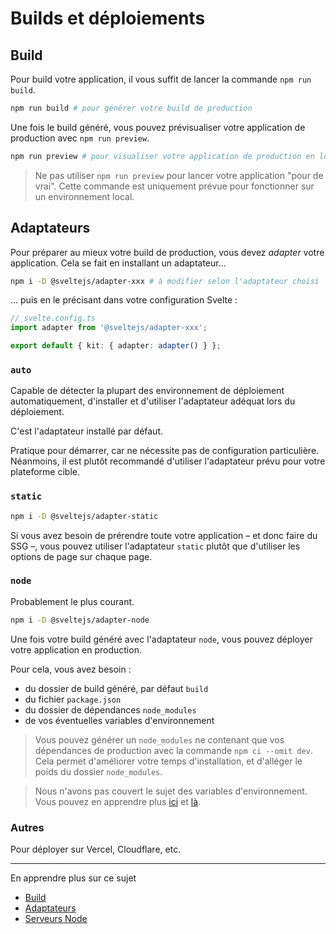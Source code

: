 # Builds et déploiements

## Build

Pour build votre application, il vous suffit de lancer la commande `npm run build`.

```bash
npm run build # pour générer votre build de production
```

Une fois le build généré, vous pouvez prévisualiser votre application de production avec `npm run
preview`.

```bash
npm run preview # pour visualiser votre application de production en local
```

> Ne pas utiliser `npm run preview` pour lancer votre application "pour de vrai". Cette commande est
> uniquement prévue pour fonctionner sur un environnement local.

## Adaptateurs

Pour préparer au mieux votre build de production, vous devez _adapter_ votre application. Cela se
fait en installant un adaptateur...

```bash
npm i -D @sveltejs/adapter-xxx # à modifier selon l'adaptateur choisi
```

... puis en le précisant dans votre configuration Svelte :

```ts
// svelte.config.ts
import adapter from '@sveltejs/adapter-xxx';

export default { kit: { adapter: adapter() } };
```

### `auto`

Capable de détecter la plupart des environnement de déploiement automatiquement, d'installer et
d'utiliser l'adaptateur adéquat lors du déploiement.

C'est l'adaptateur installé par défaut.

Pratique pour démarrer, car ne nécessite pas de configuration particulière. Néanmoins, il est plutôt
recommandé d'utiliser l'adaptateur prévu pour votre plateforme cible.

### `static`

```bash
npm i -D @sveltejs/adapter-static
```

Si vous avez besoin de prérendre toute votre application – et donc faire du SSG –, vous pouvez
utiliser l'adaptateur `static` plutôt que d'utiliser les options de page sur chaque page.

### `node`

Probablement le plus courant.

```bash
npm i -D @sveltejs/adapter-node
```

Une fois votre build généré avec l'adaptateur `node`, vous pouvez déployer votre application en
production.

Pour cela, vous avez besoin :

- du dossier de build généré, par défaut `build`
- du fichier `package.json`
- du dossier de dépendances `node_modules`
- de vos éventuelles variables d'environnement

> Vous pouvez générer un `node_modules` ne contenant que vos dépendances de production avec la
> commande `npm ci --omit dev`. Cela permet d'améliorer votre temps d'installation, et d'alléger le
> poids du dossier `node_modules`.

> Nous n'avons pas couvert le sujet des variables d'environnement. Vous pouvez en apprendre plus
> [ici](https://kit.svelte.dev/docs/adapter-node#environment-variables) et
> [là](https://kit.svelte.dev/docs/adapter-node#environment-variables).

### Autres

Pour déployer sur Vercel, Cloudflare, etc.

---

En apprendre plus sur ce sujet

- [Build](https://kit.svelte.dev/docs/building-your-app)
- [Adaptateurs](https://kit.svelte.dev/docs/adapters)
- [Serveurs Node](https://kit.svelte.dev/docs/adapter-node)
